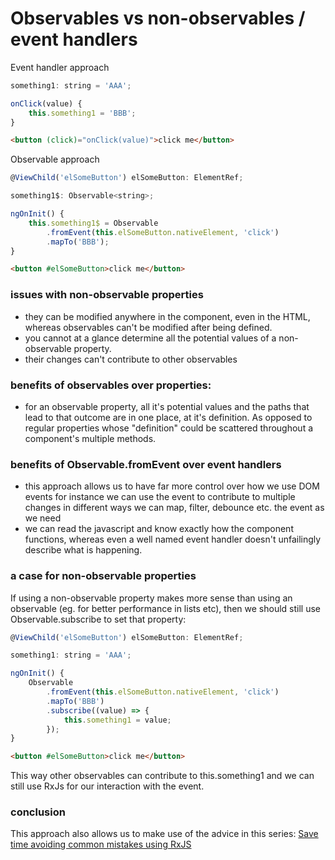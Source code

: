 Observables vs non-observables / event handlers
===

Event handler approach

```javascript
something1: string = 'AAA';

onClick(value) {
    this.something1 = 'BBB';
}
```

```html
<button (click)="onClick(value)">click me</button> 
```

Observable approach

```javascript
@ViewChild('elSomeButton') elSomeButton: ElementRef;

something1$: Observable<string>; 

ngOnInit() {
    this.something1$ = Observable
        .fromEvent(this.elSomeButton.nativeElement, 'click')
        .mapTo('BBB');
}
```

```html
<button #elSomeButton>click me</button> 
```

### issues with non-observable properties

 * they can be modified anywhere in the component, even in the HTML, whereas observables can't be modified after being defined.    
 * you cannot at a glance determine all the potential values of a non-observable property.
 * their changes can't contribute to other observables

### benefits of observables over properties:

 * for an observable property, all it's potential values and the paths that lead to that outcome are in one place, at it's definition. As opposed to regular properties whose "definition" could be scattered throughout a component's multiple methods. 

### benefits of Observable.fromEvent over event handlers

 * this approach allows us to have far more control over how we use DOM events
   for instance we can use the event to contribute to multiple changes in different ways
   we can map, filter, debounce etc. the event as we need 
 * we can read the javascript and know exactly how the component functions, whereas even a well named event handler doesn't unfailingly describe what is happening.

### a case for non-observable properties

If using a non-observable property makes more sense than using an observable (eg. for better performance in lists etc), then we should still use Observable.subscribe to set that property:

```javascript
@ViewChild('elSomeButton') elSomeButton: ElementRef;

something1: string = 'AAA';

ngOnInit() {
    Observable
        .fromEvent(this.elSomeButton.nativeElement, 'click')
        .mapTo('BBB')
        .subscribe((value) => {        
            this.something1 = value;
        });
}
```

```html
<button #elSomeButton>click me</button> 
```

This way other observables can contribute to this.something1 and we can still use RxJs for our interaction with the event. 

### conclusion

This approach also allows us to make use of the advice in this series:
[Save time avoiding common mistakes using RxJS](https://egghead.io/courses/save-time-avoiding-common-mistakes-using-rxjs)
